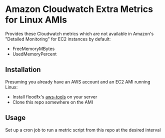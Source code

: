 Amazon Cloudwatch Extra Metrics for Linux AMIs
==============================================

Provides these Cloudwatch metrics which are not available in Amazon's "Detailed Monitoring" for EC2 instances by default:

* FreeMemoryMBytes
* UsedMemoryPercent

Installation
------------
Presuming you already have an AWS account and an EC2 AMI running Linux:
* Install floodfx's [aws-tools](https://github.com/floodfx/aws-tools) on your server
* Clone this repo somewhere on the AMI

Usage
-----
Set up a cron job to run a metric script from this repo at the desired interval
